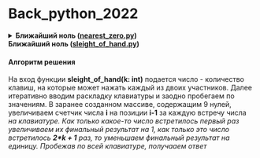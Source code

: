 # Back_python_2022
 
<details>
<summary>
<b>Ближайший ноль (<a href="sprint1/task1.py">nearest_zero.py</a>)</b>
</summary>

#### Алгоритм решения

На вход функции <b>nearest_zero(array: list)</b> подается список домов. Дальше я пробегаю список одновременно два раза: слева направо и справа налево. Записываю искомые расстояния в два массива <b>dist_fin_1</b> и <b>dist_fin_2</b>. Ответом задачи будет являться строка минимальных значений из соответствующих элементов двух массивов.
</details
<details>
<summary>
<b>Ближайший ноль (<a href="sprint1/task2.py">sleight_of_hand.py</a>)</b>
</summary>
 
 #### Алгоритм решения
На вход функции <b>sleight_of_hand(k: int)</b> подается число - количество клавиш, на которые может нажать каждый из двоих участников. Далее итеративно вводим раскладку клавиатуры и заодно пробегаем по значениям. В заранее созданном массиве, содержащим 9 нулей, увеличиваем счетчик числа <b>i</b> на позиции <b>i-1</b> за каждую встречу числа <i> на клавиатуре. Как только какое-то число встретилось первый раз увеличиваем их финальный результат на 1, как только это число встретилось <b>2*k + 1</b> раз, то уменьшаем финальный результат на единицу. Пробежав по всей клавиатуре, получааем ответ
 </details>
